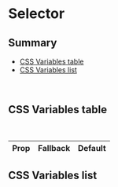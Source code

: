 # Selector

## Summary

- [CSS Variables table](#css-variables-table)
- [CSS Variables list](#css-variables-list)

<br>

## CSS Variables table

<br>

| <div style='text-align:center;margin:auto;'>Prop</div> | <div style='text-align:center;margin:auto;'>Fallback</div> | <div style='text-align:center;margin:auto;'>Default</div> |
| ------------------------------------------------------ | ---------------------------------------------------------- | --------------------------------------------------------- |


## CSS Variables list

<br>


